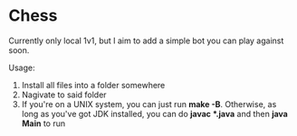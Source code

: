 # __Chess__

Currently only local 1v1, but I aim to add a simple bot you can play against soon.

Usage:
1. Install all files into a folder somewhere
2. Nagivate to said folder
3. If you're on a UNIX system, you can just run __make -B__. Otherwise, as long as you've got JDK installed, you can do __javac *.java__ and then __java Main__ to run

   
